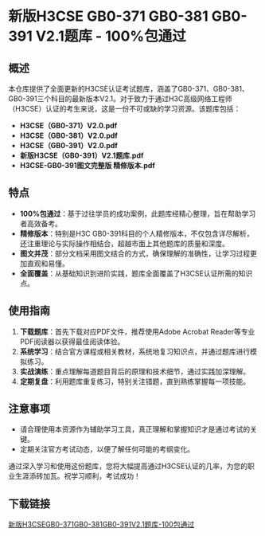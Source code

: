 # 新版H3CSE GB0-371 GB0-381 GB0-391 V2.1题库 - 100%包通过

## 概述

本仓库提供了全面更新的H3CSE认证考试题库，涵盖了GB0-371、GB0-381、GB0-391三个科目的最新版本V2.1。对于致力于通过H3C高级网络工程师（H3CSE）认证的考生来说，这是一份不可或缺的学习资源。该题库包括：

- **H3CSE（GB0-371）V2.0.pdf**
- **H3CSE（GB0-381）V2.0.pdf**
- **H3CSE（GB0-391）V2.0.pdf**
- **新版H3CSE（GB0-391）V2.1题库.pdf**
- **H3CSE-GB0-391图文完整版 精修版本.pdf**

## 特点

- **100%包通过**：基于过往学员的成功案例，此题库经精心整理，旨在帮助学习者高效备考。
- **精修版本**：特别是H3C GB0-391科目的个人精修版本，不仅包含详尽解析，还注重理论与实际操作相结合，超越市面上其他题库的质量和深度。
- **图文并茂**：部分文档采用图文结合的方式，确保理解的准确性，让学习过程更加直观和易懂。
- **全面覆盖**：从基础知识到进阶实践，题库全面覆盖了H3CSE认证所需的知识点。

## 使用指南

1. **下载题库**：首先下载对应PDF文件，推荐使用Adobe Acrobat Reader等专业PDF阅读器以获得最佳阅读体验。
2. **系统学习**：结合官方课程或相关教材，系统地复习知识点，并通过题库进行模拟练习。
3. **实战演练**：重点理解每道题目背后的原理和技术细节，通过实践加深理解。
4. **定期复盘**：利用题库重复练习，特别关注错题，直到熟练掌握每一项技能。

## 注意事项

- 请合理使用本资源作为辅助学习工具，真正理解和掌握知识才是通过考试的关键。
- 定期关注官方考试动态，以便了解任何可能的考纲变化。

通过深入学习和使用这份题库，您将大幅提高通过H3CSE认证的几率，为您的职业生涯添砖加瓦。祝学习顺利，考试成功！

## 下载链接

[新版H3CSEGB0-371GB0-381GB0-391V2.1题库-100包通过](https://pan.quark.cn/s/4606be9b632c)